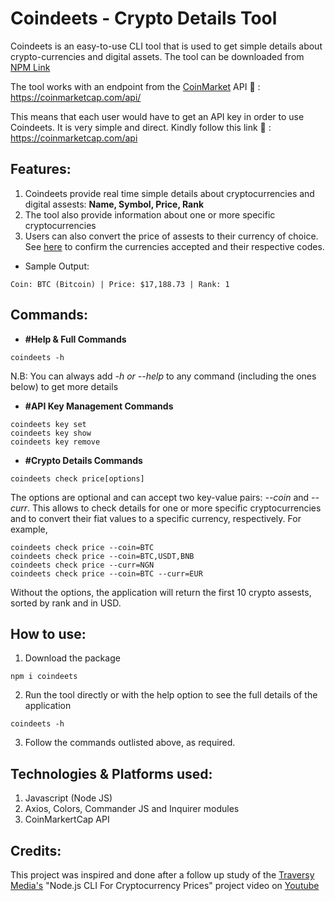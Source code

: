 # Coindeets - Crypto Details Tool
Coindeets is an easy-to-use CLI tool that is used to get simple details about crypto-currencies and digital assets. 
The tool can be downloaded from [NPM Link](https://npmjs.org)

The tool works with an endpoint from the [CoinMarket](https://coinmarketcap.com) API :link: : https://coinmarketcap.com/api/

This means that each user would have to get an API key in order to use Coindeets. It is very simple and direct. Kindly follow this link :link: : https://coinmarketcap.com/api

## Features:
1. Coindeets provide real time simple details about cryptocurrencies and digital assests: **Name, Symbol, Price, Rank**
2. The tool also provide information about one or more specific cryptocurrencies
3. Users can also convert the price of assests to their currency of choice. See [here](https://coinmarketcap.com/api/documentation/v1/#section/Standards-and-Conventions) to confirm the currencies accepted and their respective codes.

- Sample Output:
```
Coin: BTC (Bitcoin) | Price: $17,188.73 | Rank: 1
```

## Commands:
- **#Help & Full Commands**
```
coindeets -h
```
N.B: You can always add *-h or --help* to any command (including the ones below) to get more details
- **#API Key Management Commands**
```
coindeets key set
coindeets key show
coindeets key remove
```
- **#Crypto Details Commands**
```
coindeets check price[options]
```
The options are optional and can accept two key-value pairs: *--coin* and *--curr*. This allows to check details for one or more specific cryptocurrencies and to convert their fiat values to a specific currency, respectively.
For example,
```
coindeets check price --coin=BTC
coindeets check price --coin=BTC,USDT,BNB
coindeets check price --curr=NGN 
coindeets check price --coin=BTC --curr=EUR
```
Without the options, the application will return the first 10 crypto assests, sorted by rank and in USD.


## How to use:
1. Download the package
```
npm i coindeets
```
2. Run the tool directly or with the help option to see the full details of the application
```
coindeets -h
```
3. Follow the commands outlisted above, as required.


## Technologies & Platforms used:
1. Javascript (Node JS)
2. Axios, Colors, Commander JS and Inquirer modules
3. CoinMarkertCap API


## Credits:
This project was inspired and done after a follow up study of the [Traversy Media's](https://https://traversymedia.com/) "Node.js CLI For Cryptocurrency Prices" project video on [Youtube](https://www.youtube.com/watch?v=-6OAHsde15E&list=PLOIqoeraV94gtjixvyve7Lywvhg9QB_XW&index=1)